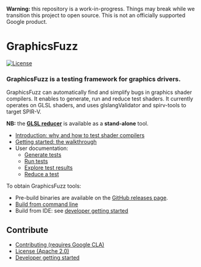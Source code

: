 
**Warning:** this repository is a work-in-progress. Things may break while we transition this project to open source. This is not an officially supported Google product.

# GraphicsFuzz

[![License](https://img.shields.io/badge/License-Apache%202.0-blue.svg)](https://opensource.org/licenses/Apache-2.0)

### GraphicsFuzz is a testing framework for graphics drivers.

GraphicsFuzz can automatically find and simplify bugs in graphics shader compilers. It enables to generate, run and reduce test shaders. It currently operates on GLSL shaders, and uses glslangValidator and spirv-tools to target SPIR-V.

**NB:** the **[GLSL reducer](docs/reduce.md)** is available as a **stand-alone** tool.

* [Introduction: why and how to test shader compilers](docs/introduction.md)
* [Getting started: the walkthrough](docs/walkthrough.md)
* User documentation:
  * [Generate tests](docs/generate.md)
  * [Run tests](docs/run.md)
  * [Explore test results](docs/explore.md)
  * [Reduce a test](docs/reduce.md)

To obtain GraphicsFuzz tools:
* Pre-build binaries are available on the [GitHub releases page](https://github.com/google/graphicsfuzz/releases).
* [Build from command line](docs/build_from_command_line.md)
* Build from IDE: see [developer getting started](docs/development.md)

## Contribute

* [Contributing (requires Google CLA)](CONTRIBUTING.md)
* [License (Apache 2.0)](LICENSE)
* [Developer getting started](docs/development.md)
